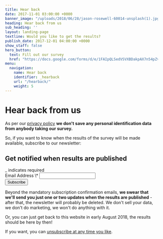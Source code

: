 ```yaml
---
title: Hear back
date: 2017-11-01 03:00:00 +0000
banner_image: "/uploads/2018/06/28/jason-rosewell-60014-unsplash(1).jpg"
heading: Hear back from us
sub_heading: ''
layout: landing-page
textline: Would you like to get the results?
publish_date: 2017-12-01 04:00:00 +0000
show_staff: false
hero_button:
  text: Fill out our survey
  href: "https://docs.google.com/forms/d/e/1FAIpQLSedVSVXBDakpAX7n54pZv7BBzj47tTLNg_I02Yp1fUlTxr9yw/viewform?usp=sf_link"
menu:
  navigation:
    name: Hear back
    identifier: _hearback
    url: "/hearback/"
    weight: 5
---
```

# Hear back from us

As per our [privacy policy](/privacy/) **we don't save any personal identification data from anybody taking our survey.**

So, if you want to know when the results of the survey will be made available, subscribe to our newsletter:

<!-- Begin MailChimp Signup Form -->
<link href="//cdn-images.mailchimp.com/embedcode/classic-10_7.css" rel="stylesheet" type="text/css">
<style type="text/css">
\#mc_embed_signup{background:#fff; clear:left; font:14px Helvetica,Arial,sans-serif; }
/\* Add your own MailChimp form style overrides in your site stylesheet or in this style block.
We recommend moving this block and the preceding CSS link to the HEAD of your HTML file. _/
</style>
<div id="mc_embed_signup">
<form action="https://franzoni.us2.list-manage.com/subscribe/post?u=455301d4ed2519c7d1144777d&id=2ed8cb68a9" method="post" id="mc-embedded-subscribe-form" name="mc-embedded-subscribe-form" class="validate" target="_blank" novalidate>
<div id="mc_embed_signup_scroll">
<h2>Get notified when results are published</h2>
<div class="indicates-required"><span class="asterisk">_</span> indicates required</div>
<div class="mc-field-group">
<label for="mce-EMAIL">Email Address  <span class="asterisk">\*</span>
</label>
<input type="email" value="" name="EMAIL" class="required email" id="mce-EMAIL">
</div>
<div id="mce-responses" class="clear">
<div class="response" id="mce-error-response" style="display:none"></div>
<div class="response" id="mce-success-response" style="display:none"></div>
</div>    <!-- real people should not fill this in and expect good things - do not remove this or risk form bot signups-->
<div style="position: absolute; left: -5000px;" aria-hidden="true"><input type="text" name="b_455301d4ed2519c7d1144777d_2ed8cb68a9" tabindex="-1" value=""></div>
<div class="clear"><input type="submit" value="Subscribe" name="subscribe" id="mc-embedded-subscribe" class="button"></div>
</div>
</form>
</div>
<script type='text/javascript' src='//s3.amazonaws.com/downloads.mailchimp.com/js/mc-validate.js'></script><script type='text/javascript'>(function($) {window.fnames = new Array(); window.ftypes = new Array();fnames\[0\]='EMAIL';ftypes\[0\]='email';fnames\[1\]='FNAME';ftypes\[1\]='text';fnames\[2\]='LNAME';ftypes\[2\]='text';fnames\[3\]='ADDRESS';ftypes\[3\]='address';fnames\[4\]='PHONE';ftypes\[4\]='phone';}(jQuery));var $mcj = jQuery.noConflict(true);</script>
<!--End mc_embed_signup-->

Beyond the mandatory subscription confirmation emails, **we swear that we'll send you just one
or two updates when the results are published** - after that, the newsletter will
probably be deleted. We don't sell your data, we don't do marketing, we won't do anything with it.

Or, you can just get back to this website in early August 2018, the results should be here by then!

If you want, you can [unsubscribe at any time you like](https://misalignedtech.us2.list-manage.com/unsubscribe?u=455301d4ed2519c7d1144777d&id=2ed8cb68a9).
